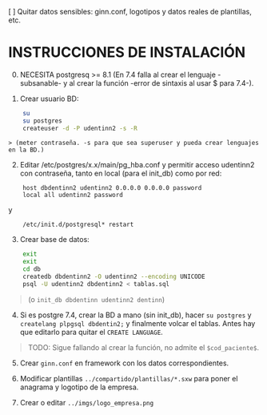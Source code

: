 [ ] Quitar datos sensibles: ginn.conf, logotipos y datos reales de plantillas, etc.

INSTRUCCIONES DE INSTALACIÓN
============================

0. NECESITA postgresq >= 8.1 (En 7.4 falla al crear el lenguaje -subsanable- y al crear la función -error de sintaxis al usar $ para 7.4-).

1. Crear usuario BD:
```sh
    su
    su postgres
    createuser -d -P udentinn2 -s -R
```
    > (meter contraseña. -s para que sea superuser y pueda crear lenguajes en la BD.)

2. Editar /etc/postgres/x.x/main/pg_hba.conf y permitir acceso udentinn2 con contraseña, tanto en local (para el init_db) como por red:
```
    host dbdentinn2 udentinn2 0.0.0.0 0.0.0.0 password
    local all udentinn2 password
```
y 
```sh
    /etc/init.d/postgresql* restart
```

3. Crear base de datos:

```sh
    exit
    exit
    cd db
    createdb dbdentinn2 -O udentinn2 --encoding UNICODE
    psql -U udentinn2 dbdentinn2 < tablas.sql
```
> (o `init_db dbdentinn udentinn2 dentinn`)

4. Si es postgre 7.4, crear la BD a mano (sin init_db), hacer `su postgres` y `createlang plpgsql dbdentin2;` y finalmente  volcar el tablas. Antes hay que editarlo para quitar el `CREATE LANGUAGE`.

> TODO: Sigue fallando al crear la función, no admite el `$cod_paciente$`.

5. Crear `ginn.conf` en framework con los datos correspondientes.

6. Modificar plantillas `../compartido/plantillas/*.sxw` para poner el anagrama y logotipo de la empresa.

7. Crear o editar `../imgs/logo_empresa.png`

